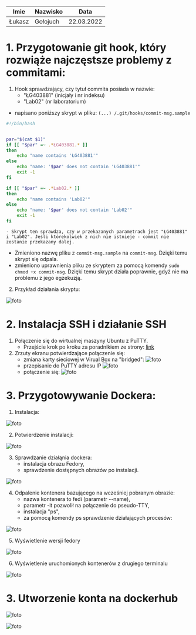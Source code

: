 | Imie   | Nazwisko   | Data       |
|--------|------------|------------|
| Łukasz | Gołojuch   | 22.03.2022 |

# 1. Przygotowanie git hook, który rozwiąże najczęstsze problemy z commitami:

1. Hook sprawdzający, czy tytuł commita posiada w nazwie:
    - "ŁG403881" (inicjały i nr indeksu)
    - "Lab02" (nr laboratorium)
- napisano poniższy skrypt w pliku: ```(...) /.git/hooks/commit-msg.sample```
```bash
#!/bin/bash


par="$(cat $1)"
if [[ "$par" =~ .*ŁG403881.* ]]
then
    echo "name contains 'ŁG403881'"
else
    echo "name: '$par' does not contain 'ŁG403881'"
    exit -1
fi

if [[ "$par" =~ .*Lab02.* ]]
then
    echo "name contains 'Lab02'"
else
    echo "name: '$par' does not contain 'Lab02'"
    exit -1
fi
```
    - Skrypt ten sprawdza, czy w przekazanych parametrach jest "ŁG403881" i "Lab02". Jeśli którekolwiek z nich nie istnieje - commit nie zostanie przekazany dalej.
- Zmieniono nazwę pliku z ```commit-msg.sample``` na ```commit-msg```. Dzięki temu skrypt się odpala.
- zmieniono uprawnienia pliku ze skryptem za pomocą komendy ```sudo chmod +x commit-msg```. Dzięki temu skrypt działa poprawnie, gdyż nie ma problemu z jego egzekuzją.

2. Przykład działania skryptu:

![foto](./Screenshot_1.png)

# 2. Instalacja SSH i działanie SSH 
1. Połączenie się do wirtualnej maszyny Ubuntu z PuTTY.
    - Przejście krok po kroku za poradnikiem ze strony: [link](https://abodeqa.com/ssh-to-ubuntu-installed-on-virtualbox-putty-to-ubuntu/)
2. Zrzuty ekranu potwierdzające połączenie się:
    - zmiana karty sieciowej w Virual Box na "bridged":
![foto](./Screenshot_3.png)
    - przepisanie do PuTTY adresu IP
![foto](./Screenshot_1_5.png)
    - połączenie się:
![foto](./Screenshot_2.png)

# 3. Przygotowywanie Dockera:
1. Instalacja:

![foto](./Screenshot_4.png)

2. Potwierdzenie instalacji:

![foto](./Screenshot_5.png)

3. Sprawdzanie działąnia dockera:
    - instalacja obrazu Fedory,
    - sprawdzenie dostępnych obrazów po instalacji.

![foto](./Screenshot_7.png)

4. Odpalenie  kontenera bazującego na wcześniej pobranym obrazie:
    - nazwa kontenera to fedi (parametr --name),
    - parametr -it pozwolił na połączenie do pseudo-TTY,
    - instalacja "ps",
    - za pomocą komendy ps sprawdzenie działających procesów:

![foto](./Screenshot_8.png)

5. Wyświetlenie wersji fedory

![foto](./Screenshot_10.png)

6. Wyświetlenie uruchomionych kontenerów z drugiego terminalu

![foto](./Screenshot_11.png)

# 3. Utworzenie konta na dockerhub

![foto](./Screenshot_12.png)

![foto](./Screenshot_13.png)

